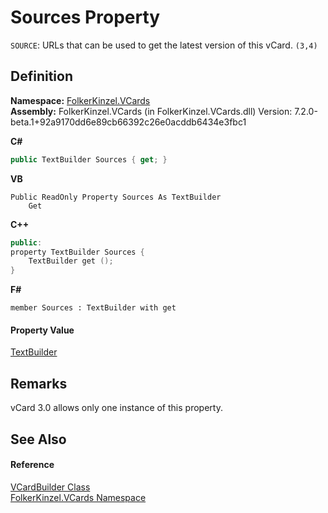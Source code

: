 # Sources Property


`SOURCE`: URLs that can be used to get the latest version of this vCard. `(3,4)`



## Definition
**Namespace:** <a href="67dce261-ab8f-dd0a-4c0c-bc2633c1719e.md">FolkerKinzel.VCards</a>  
**Assembly:** FolkerKinzel.VCards (in FolkerKinzel.VCards.dll) Version: 7.2.0-beta.1+92a9170dd6e89cb66392c26e0acddb6434e3fbc1

**C#**
``` C#
public TextBuilder Sources { get; }
```
**VB**
``` VB
Public ReadOnly Property Sources As TextBuilder
	Get
```
**C++**
``` C++
public:
property TextBuilder Sources {
	TextBuilder get ();
}
```
**F#**
``` F#
member Sources : TextBuilder with get
```



#### Property Value
<a href="d749aa8e-5dcf-fbeb-deb6-cd9d032fb67c.md">TextBuilder</a>

## Remarks
vCard 3.0 allows only one instance of this property.

## See Also


#### Reference
<a href="4254b25b-c39b-3224-d22e-0072642cabb3.md">VCardBuilder Class</a>  
<a href="67dce261-ab8f-dd0a-4c0c-bc2633c1719e.md">FolkerKinzel.VCards Namespace</a>  
